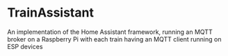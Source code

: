 # TrainAssistant
An implementation of the Home Assistant framework, running an MQTT broker on a Raspberry Pi with each train having an MQTT client running on ESP devices
